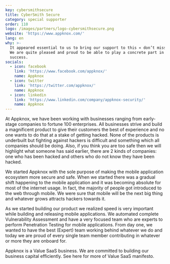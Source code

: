 ```yaml
---
key: cybersmithsecure
title: CyberSmith Secure
category: special supporter
order: 110
logo: /images/partners/logo-cybersmithsecure.png
website: 'https://www.appknox.com/'
lang: en
why: >-
  It appeared essential to us to bring our support to this « don’t miss » event.
  We are quite pleased and proud to be able to play a concrete part in its
  success.  
socials:
  - icon: facebook
    link: 'https://www.facebook.com/appknox/'
    name: Appknox
  - icon: twitter
    link: 'https://twitter.com/appknox/'
    name: Appknox
  - icon: linkedin
    link: 'https://www.linkedin.com/company/appknox-security/'
    name: Appknox
---
```

At Appknox, we have been working with businesses ranging from early-stage companies to fortune 100 enterprises. All businesses strive and build a magnificent product to give their customers the best of experience and no one wants to do that at a stake of getting hacked. None of the products is underbuilt but fighting against hackers is difficult and something which all companies should be doing. Also, if you think you are too safe then we will highlight what someone has said earlier, there are 2 kinds of companies: one who has been hacked and others who do not know they have been hacked.

We started Appknox with the sole purpose of making the mobile application ecosystem more secure and safe. When we started there was a gradual shift happening to the mobile application and it was becoming absolute for most of the internet usage. In fact, the majority of people got introduced to the web through mobile. We were sure that mobile will be the next big thing and whatever grows attracts hackers towards it.

As we started building our product we realized speed is very important while building and releasing mobile applications. We automated complete Vulnerability Assessment and have a very focused team who are experts to perform Penetration Testing for mobile applications. From day one, we wanted to have the best (Expert) team working behind whatever we do and today we are proud of every single team member contributing in whatever or more they are onboard for.

Appknox is a Value SaaS business. We are committed to building our business capital efficiently. See here for more of Value SaaS manifesto.

